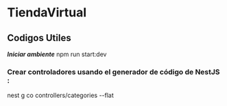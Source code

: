 ﻿# TiendaVirtual
## Codigos Utiles
___Iniciar ambiente___
npm run start:dev
### Crear controladores usando el generador de código de NestJS :
nest g co controllers/categories --flat
